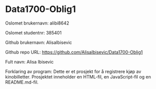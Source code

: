 # Data1700-Oblig1

Oslomet brukernavn: alibi8642

Oslomet studentnr: 385401

Github brukernavn: AlisaIbisevic

Github repo URL: https://github.com/AlisaIbisevic/Data1700-Oblig1

Fult navn: Alisa Ibisevic

Forklaring av program: Dette er et prosjekt for å registrere kjøp av kinobilletter. 
Prosjektet inneholder en HTML-fil, en JavaScript-fil og en README.md-fil.
